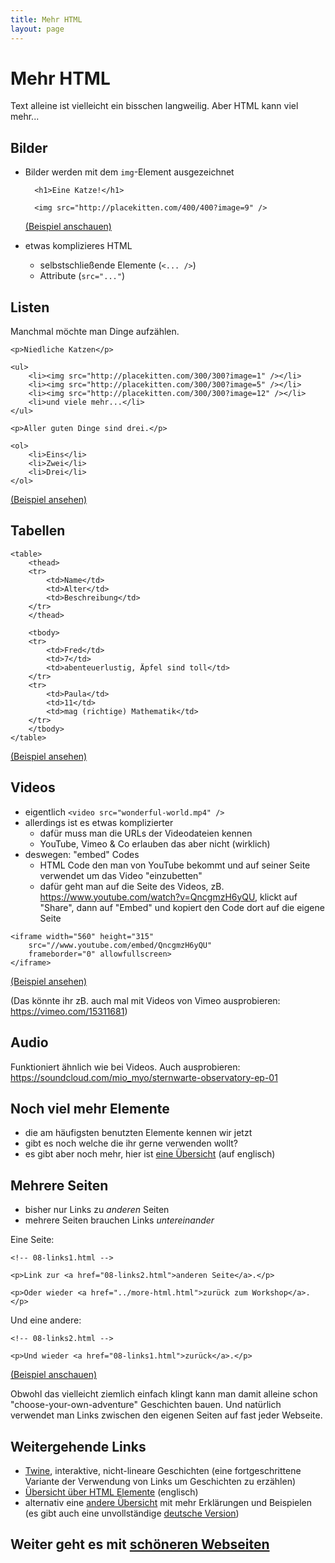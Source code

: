 ```yaml
---
title: Mehr HTML
layout: page
---
```


# Mehr HTML

Text alleine ist vielleicht ein bisschen langweilig. Aber HTML kann viel
mehr...

## Bilder

* Bilder werden mit dem `img`-Element ausgezeichnet

        <h1>Eine Katze!</h1>
        
        <img src="http://placekitten.com/400/400?image=9" />

    [(Beispiel anschauen)](examples/04-images.html)
* etwas komplizieres HTML
    - selbstschließende Elemente (`<... />`)
    - Attribute (`src="..."`)

## Listen

Manchmal möchte man Dinge aufzählen.

    <p>Niedliche Katzen</p>

    <ul>
        <li><img src="http://placekitten.com/300/300?image=1" /></li>
        <li><img src="http://placekitten.com/300/300?image=5" /></li>
        <li><img src="http://placekitten.com/300/300?image=12" /></li>
        <li>und viele mehr...</li>
    </ul>

    <p>Aller guten Dinge sind drei.</p>
    
    <ol>
        <li>Eins</li>
        <li>Zwei</li>
        <li>Drei</li>
    </ol>

[(Beispiel ansehen)](examples/05-lists.html)

## Tabellen

    <table>
        <thead>
        <tr>
            <td>Name</td>
            <td>Alter</td>
            <td>Beschreibung</td>
        </tr>
        </thead>

        <tbody>
        <tr>
            <td>Fred</td>
            <td>7</td>
            <td>abenteuerlustig, Äpfel sind toll</td>
        </tr>
        <tr>
            <td>Paula</td>
            <td>11</td>
            <td>mag (richtige) Mathematik</td>
        </tr>
        </tbody>
    </table>

[(Beispiel ansehen)](examples/06-tables.html)

## Videos

* eigentlich `<video src="wonderful-world.mp4" />`
* allerdings ist es etwas komplizierter
    - dafür muss man die URLs der Videodateien kennen
    - YouTube, Vimeo & Co erlauben das aber nicht (wirklich)
* deswegen: "embed" Codes
    - HTML Code den man von YouTube bekommt und auf seiner Seite
        verwendet um das Video "einzubetten"
    - dafür geht man auf die Seite des Videos, zB. <https://www.youtube.com/watch?v=QncgmzH6yQU>,
        klickt auf "Share", dann auf "Embed" und kopiert den Code
        dort auf die eigene Seite

<!-- ... -->

    <iframe width="560" height="315"
        src="//www.youtube.com/embed/QncgmzH6yQU"
        frameborder="0" allowfullscreen>
    </iframe>

[(Beispiel ansehen)](examples/07-videos.html)

(Das könnte ihr zB. auch mal mit Videos von Vimeo ausprobieren: <https://vimeo.com/15311681>)

## Audio

Funktioniert ähnlich wie bei Videos. Auch ausprobieren: <https://soundcloud.com/mio_myo/sternwarte-observatory-ep-01>

## Noch viel mehr Elemente

* die am häufigsten benutzten Elemente kennen wir jetzt
* gibt es noch welche die ihr gerne verwenden wollt?
* es gibt aber noch mehr, hier ist [eine Übersicht][html-elements]
    (auf englisch)

[html-elements]: http://www.w3.org/TR/html-markup/elements.html

## Mehrere Seiten

* bisher nur Links zu *anderen* Seiten
* mehrere Seiten brauchen Links *untereinander*

<!-- ... -->

Eine Seite:

    <!-- 08-links1.html -->
    
    <p>Link zur <a href="08-links2.html">anderen Seite</a>.</p>

    <p>Oder wieder <a href="../more-html.html">zurück zum Workshop</a>.</p>

Und eine andere:

    <!-- 08-links2.html -->

    <p>Und wieder <a href="08-links1.html">zurück</a>.</p>

[(Beispiel anschauen)](examples/08-links1.html)

Obwohl das vielleicht ziemlich einfach klingt kann man damit alleine schon
"choose-your-own-adventure" Geschichten bauen. Und natürlich verwendet man
Links zwischen den eigenen Seiten auf fast jeder Webseite.

## Weitergehende Links

* [Twine](http://twinery.org/), interaktive, nicht-lineare Geschichten
    (eine fortgeschrittene Variante der Verwendung von Links um Geschichten
     zu erzählen)
* [Übersicht über HTML Elemente][html-elements] (englisch)
* alternativ eine [andere Übersicht][mdn-elements] mit mehr Erklärungen und
    Beispielen (es gibt auch eine unvollständige
    [deutsche Version][mdn-elements-de])

[mdn-elements]: https://developer.mozilla.org/en/docs/Web/HTML/Element
[mdn-elements-de]: https://developer.mozilla.org/de/docs/Web/HTML/Element

## Weiter geht es mit [schöneren Webseiten](more-css.html)
